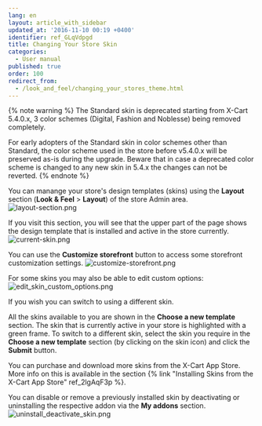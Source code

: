 ```yaml
---
lang: en
layout: article_with_sidebar
updated_at: '2016-11-10 00:19 +0400'
identifier: ref_GLqVdpgd
title: Changing Your Store Skin
categories:
  - User manual
published: true
order: 100
redirect_from:
  - /look_and_feel/changing_your_stores_theme.html
---
```

{% note warning %}
The Standard skin is deprecated starting from X-Cart 5.4.0.x, 3 color schemes (Digital, Fashion and Noblesse) being removed completely. 

For early adopters of the Standard skin in color schemes other than Standard, the color scheme used in the store before v5.4.0.x will be preserved as-is during the upgrade. Beware that in case a deprecated color scheme is changed to any new skin in 5.4.x the changes can not be reverted. 
{% endnote %}

You can manange your store's design templates (skins) using the **Layout** section (**Look & Feel** > **Layout**) of the store Admin area.
![layout-section.png]({{site.baseurl}}/attachments/ref_GLqVdpgd/layout-section.png)

If you visit this section, you will see that the upper part of the page shows the design template that is installed and active in the store currently. 
![current-skin.png]({{site.baseurl}}/attachments/ref_GLqVdpgd/current-skin.png)

You can use the **Customize storefront** button to access some storefront customization settings.
![customize-storefront.png]({{site.baseurl}}/attachments/ref_GLqVdpgd/customize-storefront.png)

For some skins you may also be able to edit custom options:
![edit_skin_custom_options.png]({{site.baseurl}}/attachments/ref_GLqVdpgd/edit_skin_custom_options.png)

If you wish you can switch to using a different skin.

All the skins available to you are shown in the **Choose a new template** section. The skin that is currently active in your store is highlighted with a green frame. To switch to a different skin, select the skin you require in the **Choose a new template** section (by clicking on the skin icon) and click the **Submit** button. 

You can purchase and download more skins from the X-Cart App Store. More info on this is available in the section {% link "Installing Skins from the X-Cart App Store" ref_2lgAqF3p %}.

You can disable or remove a previously installed skin by deactivating or uninstalling the respective addon via the **My addons** section.
![uninstall_deactivate_skin.png]({{site.baseurl}}/attachments/ref_GLqVdpgd/uninstall_deactivate_skin.png)
